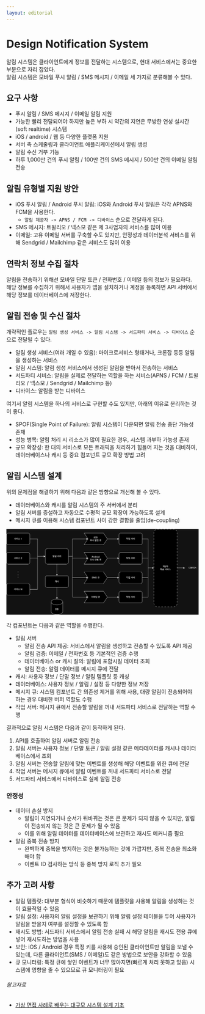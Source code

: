 ```yaml
---
layout: editorial
---
```


# Design Notification System

알림 시스템은 클라이언트에게 정보를 전달하는 시스템으로, 현대 서비스에서는 중요한 부분으로 자리 잡았다.  
알림 시스템은 모바일 푸시 알림 / SMS 메시지 / 이메일 세 가지로 분류해볼 수 있다.

## 요구 사항

- 푸시 알림 / SMS 메시지 / 이메일 알림 지원
- 가능한 빨리 전달되어야 하지만 높은 부하 시 약간의 지연은 무방한 연성 실시간(soft realtime) 시스템
- iOS / android / 웹 등 다양한 플랫폼 지원
- 서버 측 스케줄링과 클라이언트 애플리케이션에서 알림 생성
- 알림 수신 거부 기능
- 하루 1,000만 건의 푸시 알림 / 100만 건의 SMS 메시지 / 500만 건의 이메일 알림 전송

## 알림 유형별 지원 방안

- iOS 푸시 알림 / Android 푸시 알림: iOS와 Android 푸시 알림은 각각 APNS와 FCM을 사용한다.
    - `알림 제공자 -> APNS / FCM -> 디바이스` 순으로 전달하게 된다.
- SMS 메시지: 트윌리오 / 넥스모 같은 제 3사업자의 서비스를 많이 이용
- 이메일: 고유 이메일 서버를 구축할 수도 있지만, 안정성과 데이터분석 서비스를 위해 Sendgrid / Mailchimp 같은 서비스도 많이 이용

## 연락처 정보 수집 절차

알림을 전송하기 위해선 모바일 단말 토큰 / 전화번호 / 이메일 등의 정보가 필요하다.  
해당 정보를 수집하기 위해서 사용자가 앱을 설치하거나 계정을 등록하면 API 서버에서 해당 정보를 데이터베이스에 저장한다.

## 알림 전송 및 수신 절차

개략적인 플로우는 `알림 생성 서비스 -> 알림 시스템 -> 서드파티 서비스 -> 디바이스` 순으로 전달될 수 있다.

- 알림 생성 서비스(여러 개일 수 있음): 마이크로서비스 형태거나, 크론잡 등등 알림을 생성하는 서비스
- 알림 시스템: 알림 생성 서비스에서 생성된 알림을 받아서 전송하는 서비스
- 서드파티 서비스: 알림을 실제로 전달하는 역할을 하는 서비스(APNS / FCM / 트윌리오 / 넥스모 / Sendgrid / Mailchimp 등)
- 디바이스: 알림을 받는 디바이스

여기서 알림 시스템을 하나의 서비스로 구현할 수도 있지만, 아래의 이유로 분리하는 것이 좋다.

- SPOF(Single Point of Failure): 알림 시스템이 다운되면 알림 전송 중단 가능성 존재
- 성능 병목: 알림 처리 시 리소스가 많이 필요한 경우, 시스템 과부하 가능성 존재
- 규모 확장성: 한 대의 서비스로 모든 트래픽을 처리하기 힘들어 지는 것을 대비하여, 데이터베이스나 캐시 등 중요 컴포넌트 규모 확장 방법 고려

## 알림 시스템 설계

위의 문제점을 해결하기 위해 다음과 같은 방향으로 개선해 볼 수 있다.

- 데이터베이스와 캐시를 알림 시스템의 주 서버에서 분리
- 알림 서버를 증설하고 자동으로 수평적 규모 확장이 가능하도록 설계
- 메시지 큐를 이용해 시스템 컴포넌트 사이 강한 결함을 줄임(de-coupling)

![Notification System](image/notification-system-flow.png)

각 컴포넌트는 다음과 같은 역할을 수행한다.

- 알림 서버
    - 알림 전송 API 제공: 서비스에서 알림을 생성하고 전송할 수 있도록 API 제공
    - 알림 검증: 이메일 / 전화번호 등 기본적인 검증 수행
    - 데이터베이스 or 캐시 질의: 알림에 포함시킬 데이터 조회
    - 알림 전송: 알림 데이터를 메시지 큐에 전달
- 캐시: 사용자 정보 / 단말 정보 / 알림 템플릿 등 캐싱
- 데이터베이스: 사용자 정보 / 알림 / 설정 등 다양한 정보 저장
- 메시지 큐: 시스템 컴포넌트 간 의존성 제거를 위해 사용, 대량 알림이 전송되어야 하는 경우 대비한 버퍼 역할도 수행
- 작업 서버: 메시지 큐에서 전송할 알림을 꺼내 서드파티 서비스로 전달하는 역할 수행

결과적으로 알림 시스템은 다음과 같이 동작하게 된다.

1. API를 호출하여 알림 서버로 알림 전송
2. 알림 서버는 사용자 정보 / 단말 토큰 / 알림 설정 같은 메타데이터를 캐시나 데이터베이스에서 조회
3. 알림 서버는 전송할 알림에 맞는 이벤트를 생성해 해당 이벤트를 위한 큐에 전달
4. 작업 서버는 메시지 큐에서 알림 이벤트를 꺼내 서드파티 서비스로 전달
5. 서드파티 서비스에서 디바이스로 실제 알림 전송

### 안정성

- 데이터 손실 방지
    - 알림이 지연되거나 순서가 뒤바뀌는 것은 큰 문제가 되지 않을 수 있지만, 알림이 전송되지 않는 것은 큰 문제가 될 수 있음
    - 이를 위해 알림 데이터를 데이터베이스에 보관하고 재시도 메커니즘 필요
- 알림 중복 전송 방지
    - 완벽하게 중복을 방지하는 것은 불가능하는 것에 가깝지만, 중복 전송을 최소화 해야 함
    - 이벤트 ID 검사하는 방식 등 중복 방지 로직 추가 필요

## 추가 고려 사항

- 알림 템플릿: 대부분 형식이 비슷하기 때문에 템플릿을 사용해 알림을 생성하는 것이 효율적일 수 있음
- 알림 설정: 사용자의 알림 설정을 보관하기 위해 알림 설정 테이블을 두어 사용자가 알림을 받을지 여부를 설정할 수 있도록 함
- 재시도 방법: 서드파티 서비스에서 알림 전송 실패 시 해당 알림을 재시도 전용 큐에 넣어 재시도하는 방법을 사용
- 보안: iOS / Android 경우 특정 키를 사용해 승인된 클라이언트만 알림을 보낼 수 있는데, 다른 클라이언트(SMS / 이메일)도 같은 방법으로 보안을 강화할 수 있음
- 큐 모니터링: 특정 큐에 쌓인 이벤트가 너무 많아지면(빠르게 처리 못하고 있음) 시스템에 영향을 줄 수 있으므로 큐 모니터링이 필요

###### 참고자료

- [가상 면접 사례로 배우는 대규모 시스템 설계 기초](https://kobic.net/book/bookInfo/view.do?isbn=9788966263158)
